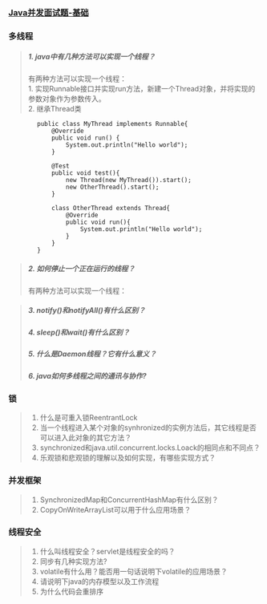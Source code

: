 ### [Java并发面试题-基础](http://ifeve.com/javaconcurrency-interview-questions-base/)

### 多线程
> ##### 1. java中有几种方法可以实现一个线程？         
   > 有两种方法可以实现一个线程：     
    1. 实现Runnable接口并实现run方法，新建一个Thread对象，并将实现的参数对象作为参数传入。       
    2. 继承Thread类
```$xslt
        public class MyThread implements Runnable{
            @Override
            public void run() {
                System.out.println("Hello world");
            }
        
            @Test
            public void test(){
                new Thread(new MyThread()).start();
                new OtherThread().start();
            }
        
            class OtherThread extends Thread{
                @Override
                public void run(){
                    System.out.println("Hello world");
                }
            }
        }

```         
   
> ##### 2. 如何停止一个正在运行的线程？
   > 有两种方法可以实现一个线程：

> ##### 3. notify()和notifyAll()有什么区别？
> ##### 4. sleep()和wait()有什么区别？
> ##### 5. 什么是Daemon线程？它有什么意义？
> ##### 6. java如何多线程之间的通讯与协作?

### 锁
> 1. 什么是可重入锁ReentrantLock 
> 2. 当一个线程进入某个对象的synhronized的实例方法后，其它线程是否可以进入此对象的其它方法？
> 3. synchronized和java.util.concurrent.locks.Loack的相同点和不同点？
> 4. 乐观锁和悲观锁的理解以及如何实现，有哪些实现方式？

### 并发框架   
> 1. SynchronizedMap和ConcurrentHashMap有什么区别？ 
> 2. CopyOnWriteArrayList可以用于什么应用场景？

### 线程安全
> 1. 什么叫线程安全？servlet是线程安全的吗？ 
> 2. 同步有几种实现方法?
> 3. volatile有什么用？能否用一句话说明下volatile的应用场景？
> 4. 请说明下java的内存模型以及工作流程
> 5. 为什么代码会重排序   

